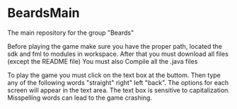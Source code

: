 # BeardsMain
The main repository for the group "Beards"

Before playing the game make sure you have the proper path, located the sdk and fml to modules in workspace.
After that you must download all files (except the README file) 
You must also Compile all the .java files

To play the game you must click on the text box at the buttom.
Then type any of the following words "straight" right" left "back".
The options for each screen will appear in the text area.
The text box is sensitive to capitalization.
Misspelling words can lead to the game crashing.
